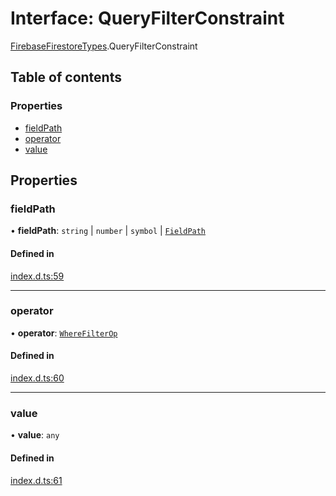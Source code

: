 # Interface: QueryFilterConstraint

[FirebaseFirestoreTypes](/reference/firestore/modules/FirebaseFirestoreTypes.md).QueryFilterConstraint

## Table of contents

### Properties

- [fieldPath](/reference/firestore/interfaces/FirebaseFirestoreTypes.QueryFilterConstraint.md#fieldpath)
- [operator](/reference/firestore/interfaces/FirebaseFirestoreTypes.QueryFilterConstraint.md#operator)
- [value](/reference/firestore/interfaces/FirebaseFirestoreTypes.QueryFilterConstraint.md#value)

## Properties

### fieldPath

• **fieldPath**: `string` \| `number` \| `symbol` \| [`FieldPath`](/reference/firestore/classes/FirebaseFirestoreTypes.FieldPath.md)

#### Defined in

[index.d.ts:59](https://github.com/invertase/react-native-firebase/blob/9f3f84763/packages/firestore/lib/index.d.ts#L59)

___

### operator

• **operator**: [`WhereFilterOp`](/reference/firestore/modules/FirebaseFirestoreTypes.md#wherefilterop)

#### Defined in

[index.d.ts:60](https://github.com/invertase/react-native-firebase/blob/9f3f84763/packages/firestore/lib/index.d.ts#L60)

___

### value

• **value**: `any`

#### Defined in

[index.d.ts:61](https://github.com/invertase/react-native-firebase/blob/9f3f84763/packages/firestore/lib/index.d.ts#L61)

